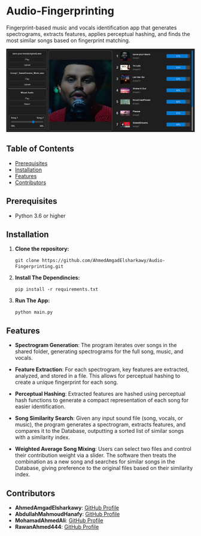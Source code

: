 # Audio-Fingerprinting
Fingerprint-based music and vocals identification app that generates spectrograms, extracts features, applies perceptual hashing, and finds the most similar songs based on fingerprint matching.

<div align="center">
  <img src="assets/images/app_preview.png" />
</div>

## Table of Contents
- [Prerequisites](#prerequisites)
- [Installation](#installation)
- [Features](#features)
- [Contributors](#contributors)

## Prerequisites

- Python 3.6 or higher

## Installation

1. **Clone the repository:**

   ``````
   git clone https://github.com/AhmedAmgadElsharkawy/Audio-Fingerprinting.git
   ``````

2. **Install The Dependincies:**
    ``````
    pip install -r requirements.txt
    ``````

3. **Run The App:**

    ``````
    python main.py
    ``````

## Features

- **Spectrogram Generation**: The program iterates over songs in the shared folder, generating spectrograms for the full song, music, and vocals.

- **Feature Extraction**: For each spectrogram, key features are extracted, analyzed, and stored in a file. This allows for perceptual hashing to create a unique fingerprint for each song.

- **Perceptual Hashing**: Extracted features are hashed using perceptual hash functions to generate a compact representation of each song for easier identification.

- **Song Similarity Search**: Given any input sound file (song, vocals, or music), the program generates a spectrogram, extracts features, and compares it to the Database, outputting a sorted list of similar songs with a similarity index.

- **Weighted Average Song Mixing**: Users can select two files and control their contribution weight via a slider. The software then treats the combination as a new song and searches for similar songs in the Database, giving preference to the original files based on their similarity index.


## Contributors
- **AhmedAmgadElsharkawy**: [GitHub Profile](https://github.com/AhmedAmgadElsharkawy)
- **AbdullahMahmoudHanafy**: [GitHub Profile](https://github.com/AbdullahMahmoudHanafy)
- **MohamadAhmedAli**: [GitHub Profile](https://github.com/MohamadAhmedAli)
- **RawanAhmed444**: [GitHub Profile](https://github.com/RawanAhmed444)

